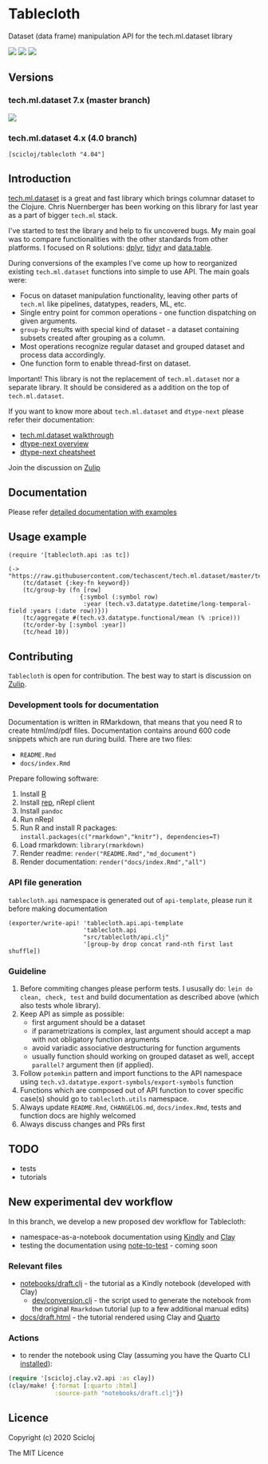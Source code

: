 # Tablecloth

Dataset (data frame) manipulation API for the tech.ml.dataset library


[![](https://img.shields.io/clojars/v/scicloj/tablecloth)](https://clojars.org/scicloj/tablecloth)
[![](https://api.travis-ci.org/scicloj/tablecloth.svg?branch=master)](https://travis-ci.org/github/scicloj/tablecloth)
[![](https://img.shields.io/badge/zulip-discussion-yellowgreen)](https://clojurians.zulipchat.com/#narrow/stream/236259-tech.2Eml.2Edataset.2Edev/topic/api)

## Versions

### tech.ml.dataset 7.x (master branch)

[![](https://img.shields.io/clojars/v/scicloj/tablecloth)](https://clojars.org/scicloj/tablecloth)

### tech.ml.dataset 4.x (4.0 branch)

`[scicloj/tablecloth "4.04"]`

## Introduction

[tech.ml.dataset](https://github.com/techascent/tech.ml.dataset) is a great and fast library which brings columnar dataset to the Clojure. Chris Nuernberger has been working on this library for last year as a part of bigger `tech.ml` stack.

I've started to test the library and help to fix uncovered bugs. My main goal was to compare functionalities with the other standards from other platforms. I focused on R solutions: [dplyr](https://dplyr.tidyverse.org/), [tidyr](https://tidyr.tidyverse.org/) and [data.table](https://rdatatable.gitlab.io/data.table/).

During conversions of the examples I've come up how to reorganized existing `tech.ml.dataset` functions into simple to use API. The main goals were:

* Focus on dataset manipulation functionality, leaving other parts of `tech.ml` like pipelines, datatypes, readers, ML, etc.
* Single entry point for common operations - one function dispatching on given arguments.
* `group-by` results with special kind of dataset - a dataset containing subsets created after grouping as a column.
* Most operations recognize regular dataset and grouped dataset and process data accordingly.
* One function form to enable thread-first on dataset.

Important! This library is not the replacement of `tech.ml.dataset` nor a separate library. It should be considered as a addition on the top of `tech.ml.dataset`.

If you want to know more about `tech.ml.dataset` and `dtype-next` please refer their documentation:

* [tech.ml.dataset walkthrough](https://techascent.github.io/tech.ml.dataset/walkthrough.html)
* [dtype-next overview](https://cnuernber.github.io/dtype-next/overview.html)
* [dtype-next cheatsheet](https://cnuernber.github.io/dtype-next/cheatsheet.html)

Join the discussion on [Zulip](https://clojurians.zulipchat.com/#narrow/stream/236259-tech.2Eml.2Edataset.2Edev/topic/api)

## Documentation

Please refer [detailed documentation with examples](https://scicloj.github.io/tablecloth/index.html)

## Usage example

```{clojure results="hide"}
(require '[tablecloth.api :as tc])
```

```{clojure results="asis"}
(-> "https://raw.githubusercontent.com/techascent/tech.ml.dataset/master/test/data/stocks.csv"
    (tc/dataset {:key-fn keyword})
    (tc/group-by (fn [row]
                    {:symbol (:symbol row)
                     :year (tech.v3.datatype.datetime/long-temporal-field :years (:date row))}))
    (tc/aggregate #(tech.v3.datatype.functional/mean (% :price)))
    (tc/order-by [:symbol :year])
    (tc/head 10))
```

## Contributing

`Tablecloth` is open for contribution. The best way to start is discussion on [Zulip](https://clojurians.zulipchat.com/#narrow/stream/236259-tech.2Eml.2Edataset.2Edev/topic/api).

### Development tools for documentation

Documentation is written in RMarkdown, that means that you need R to create html/md/pdf files. 
Documentation contains around 600 code snippets which are run during build. There are two files:

* `README.Rmd`
* `docs/index.Rmd`

Prepare following software:

1. Install [R](https://www.r-project.org/)
2. Install [rep](https://github.com/eraserhd/rep), nRepl client
3. Install `pandoc`
4. Run nRepl
5. Run R and install R packages: `install.packages(c("rmarkdown","knitr"), dependencies=T)`
6. Load rmarkdown: `library(rmarkdown)`
7. Render readme: `render("README.Rmd","md_document")`
8. Render documentation: `render("docs/index.Rmd","all")`

### API file generation

`tablecloth.api` namespace is generated out of `api-template`, please run it before making documentation

```{clojure eval=FALSE}
(exporter/write-api! 'tablecloth.api.api-template
                     'tablecloth.api
                     "src/tablecloth/api.clj"
                     '[group-by drop concat rand-nth first last shuffle])
```

### Guideline

1. Before commiting changes please perform tests. I ususally do: `lein do clean, check, test` and build documentation as described above (which also tests whole library).
2. Keep API as simple as possible:
    - first argument should be a dataset
    - if parametrizations is complex, last argument should accept a map with not obligatory function arguments
    - avoid variadic associative destructuring for function arguments
    - usually function should working on grouped dataset as well, accept `parallel?` argument then (if applied).
3. Follow `potemkin` pattern and import functions to the API namespace using `tech.v3.datatype.export-symbols/export-symbols` function
4. Functions which are composed out of API function to cover specific case(s) should go to `tablecloth.utils` namespace.
5. Always update `README.Rmd`, `CHANGELOG.md`, `docs/index.Rmd`, tests and function docs are highly welcomed
6. Always discuss changes and PRs first

## TODO

* tests
* tutorials

## New experimental dev workflow

In this branch, we develop a new proposed dev workflow for Tablecloth:
- namespace-as-a-notebook documentation using [Kindly](https://scicloj.github.io/kindly) and [Clay](https://scicloj.github.io/clay)
- testing the documentation using [note-to-test](https://github.com/scicloj/note-to-test) - coming soon

### Relevant files
- [notebooks/draft.clj](notebooks/draft.clj) - the tutorial as a Kindly notebook (developed with Clay)
  - [dev/conversion.clj](dev/conversion.clj) - the script used to generate the notebook from the original `Rmarkdown` tutorial (up to a few additional manual edits)
- [docs/draft.html](docs/draft.html) - the tutorial rendered using Clay and [Quarto](https://quarto.org/)

### Actions
- to render the notebook using Clay (assuming you have the Quarto CLI [installed](https://quarto.org/docs/get-started/)):
```clj
(require '[scicloj.clay.v2.api :as clay])
(clay/make! {:format [:quarto :html]
             :source-path "notebooks/draft.clj"})
```

## Licence

Copyright (c) 2020 Scicloj

The MIT Licence
